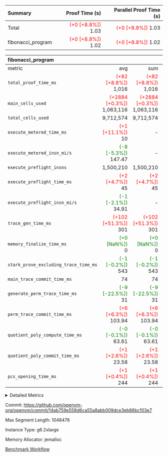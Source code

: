 | Summary | Proof Time (s) | Parallel Proof Time (s) |
|:---|---:|---:|
| Total | <span style='color: red'>(+0 [+8.8%])</span> 1.03 | <span style='color: red'>(+0 [+8.8%])</span> 1.03 |
| fibonacci_program | <span style='color: red'>(+0 [+8.8%])</span> 1.02 | <span style='color: red'>(+0 [+8.8%])</span> 1.02 |


| fibonacci_program |||||
|:---|---:|---:|---:|---:|
|metric|avg|sum|max|min|
| `total_proof_time_ms ` | <span style='color: red'>(+82 [+8.8%])</span> 1,016 | <span style='color: red'>(+82 [+8.8%])</span> 1,016 | <span style='color: red'>(+82 [+8.8%])</span> 1,016 | <span style='color: red'>(+82 [+8.8%])</span> 1,016 |
| `main_cells_used     ` | <span style='color: red'>(+2884 [+0.3%])</span> 1,063,116 | <span style='color: red'>(+2884 [+0.3%])</span> 1,063,116 | <span style='color: red'>(+2884 [+0.3%])</span> 1,063,116 | <span style='color: red'>(+2884 [+0.3%])</span> 1,063,116 |
| `total_cells_used    ` |  9,712,574 |  9,712,574 |  9,712,574 |  9,712,574 |
| `execute_metered_time_ms` | <span style='color: red'>(+1 [+11.1%])</span> 10 | -          | -          | -          |
| `execute_metered_insn_mi/s` | <span style='color: green'>(-8 [-5.3%])</span> 147.47 | -          | <span style='color: green'>(-8 [-5.3%])</span> 147.47 | <span style='color: green'>(-8 [-5.3%])</span> 147.47 |
| `execute_preflight_insns` |  1,500,210 |  1,500,210 |  1,500,210 |  1,500,210 |
| `execute_preflight_time_ms` | <span style='color: red'>(+2 [+4.7%])</span> 45 | <span style='color: red'>(+2 [+4.7%])</span> 45 | <span style='color: red'>(+2 [+4.7%])</span> 45 | <span style='color: red'>(+2 [+4.7%])</span> 45 |
| `execute_preflight_insn_mi/s` | <span style='color: green'>(-1 [-2.1%])</span> 34.91 | -          | <span style='color: green'>(-1 [-2.1%])</span> 34.91 | <span style='color: green'>(-1 [-2.1%])</span> 34.91 |
| `trace_gen_time_ms   ` | <span style='color: red'>(+102 [+51.3%])</span> 301 | <span style='color: red'>(+102 [+51.3%])</span> 301 | <span style='color: red'>(+102 [+51.3%])</span> 301 | <span style='color: red'>(+102 [+51.3%])</span> 301 |
| `memory_finalize_time_ms` | <span style='color: green'>(+0 [NaN%])</span> 0 | <span style='color: green'>(+0 [NaN%])</span> 0 | <span style='color: green'>(+0 [NaN%])</span> 0 | <span style='color: green'>(+0 [NaN%])</span> 0 |
| `stark_prove_excluding_trace_time_ms` | <span style='color: green'>(-1 [-0.2%])</span> 543 | <span style='color: green'>(-1 [-0.2%])</span> 543 | <span style='color: green'>(-1 [-0.2%])</span> 543 | <span style='color: green'>(-1 [-0.2%])</span> 543 |
| `main_trace_commit_time_ms` |  74 |  74 |  74 |  74 |
| `generate_perm_trace_time_ms` | <span style='color: green'>(-9 [-22.5%])</span> 31 | <span style='color: green'>(-9 [-22.5%])</span> 31 | <span style='color: green'>(-9 [-22.5%])</span> 31 | <span style='color: green'>(-9 [-22.5%])</span> 31 |
| `perm_trace_commit_time_ms` | <span style='color: red'>(+6 [+6.3%])</span> 103.94 | <span style='color: red'>(+6 [+6.3%])</span> 103.94 | <span style='color: red'>(+6 [+6.3%])</span> 103.94 | <span style='color: red'>(+6 [+6.3%])</span> 103.94 |
| `quotient_poly_compute_time_ms` | <span style='color: green'>(-0 [-0.1%])</span> 63.61 | <span style='color: green'>(-0 [-0.1%])</span> 63.61 | <span style='color: green'>(-0 [-0.1%])</span> 63.61 | <span style='color: green'>(-0 [-0.1%])</span> 63.61 |
| `quotient_poly_commit_time_ms` | <span style='color: red'>(+1 [+2.6%])</span> 23.58 | <span style='color: red'>(+1 [+2.6%])</span> 23.58 | <span style='color: red'>(+1 [+2.6%])</span> 23.58 | <span style='color: red'>(+1 [+2.6%])</span> 23.58 |
| `pcs_opening_time_ms ` | <span style='color: red'>(+1 [+0.4%])</span> 244 | <span style='color: red'>(+1 [+0.4%])</span> 244 | <span style='color: red'>(+1 [+0.4%])</span> 244 | <span style='color: red'>(+1 [+0.4%])</span> 244 |



<details>
<summary>Detailed Metrics</summary>

|  | memory_to_vec_partition_time_ms | keygen_time_ms | app proof_time_ms |
| --- | --- | --- |
|  | 58 | 332 | 1,183 | 

| group | prove_segment_time_ms | memory_to_vec_partition_time_ms | fri.log_blowup | execute_metered_time_ms | execute_metered_insns | execute_metered_insn_mi/s | compute_user_public_values_proof_time_ms |
| --- | --- | --- | --- | --- | --- | --- | --- |
| fibonacci_program | 1,016 | 41 | 1 | 10 | 1,500,210 | 147.47 | 142 | 

| group | air_name | quotient_deg | interactions | constraints |
| --- | --- | --- | --- | --- |
| fibonacci_program | AccessAdapterAir<16> | 2 | 5 | 12 | 
| fibonacci_program | AccessAdapterAir<2> | 2 | 5 | 12 | 
| fibonacci_program | AccessAdapterAir<32> | 2 | 5 | 12 | 
| fibonacci_program | AccessAdapterAir<4> | 2 | 5 | 12 | 
| fibonacci_program | AccessAdapterAir<8> | 2 | 5 | 12 | 
| fibonacci_program | BitwiseOperationLookupAir<8> | 2 | 2 | 4 | 
| fibonacci_program | MemoryMerkleAir<8> | 2 | 4 | 39 | 
| fibonacci_program | PersistentBoundaryAir<8> | 2 | 3 | 7 | 
| fibonacci_program | PhantomAir | 2 | 3 | 5 | 
| fibonacci_program | Poseidon2PeripheryAir<BabyBearParameters>, 1> | 2 | 1 | 286 | 
| fibonacci_program | ProgramAir | 1 | 1 | 4 | 
| fibonacci_program | RangeTupleCheckerAir<2> | 1 | 1 | 4 | 
| fibonacci_program | Rv32HintStoreAir | 2 | 18 | 28 | 
| fibonacci_program | VariableRangeCheckerAir | 1 | 1 | 4 | 
| fibonacci_program | VmAirWrapper<Rv32BaseAluAdapterAir, BaseAluCoreAir<4, 8> | 2 | 20 | 37 | 
| fibonacci_program | VmAirWrapper<Rv32BaseAluAdapterAir, LessThanCoreAir<4, 8> | 2 | 18 | 40 | 
| fibonacci_program | VmAirWrapper<Rv32BaseAluAdapterAir, ShiftCoreAir<4, 8> | 2 | 24 | 91 | 
| fibonacci_program | VmAirWrapper<Rv32BranchAdapterAir, BranchEqualCoreAir<4> | 2 | 11 | 20 | 
| fibonacci_program | VmAirWrapper<Rv32BranchAdapterAir, BranchLessThanCoreAir<4, 8> | 2 | 13 | 35 | 
| fibonacci_program | VmAirWrapper<Rv32CondRdWriteAdapterAir, Rv32JalLuiCoreAir> | 2 | 10 | 18 | 
| fibonacci_program | VmAirWrapper<Rv32JalrAdapterAir, Rv32JalrCoreAir> | 2 | 16 | 20 | 
| fibonacci_program | VmAirWrapper<Rv32LoadStoreAdapterAir, LoadSignExtendCoreAir<4, 8> | 2 | 18 | 33 | 
| fibonacci_program | VmAirWrapper<Rv32LoadStoreAdapterAir, LoadStoreCoreAir<4> | 2 | 17 | 40 | 
| fibonacci_program | VmAirWrapper<Rv32MultAdapterAir, DivRemCoreAir<4, 8> | 2 | 25 | 84 | 
| fibonacci_program | VmAirWrapper<Rv32MultAdapterAir, MulHCoreAir<4, 8> | 2 | 24 | 31 | 
| fibonacci_program | VmAirWrapper<Rv32MultAdapterAir, MultiplicationCoreAir<4, 8> | 2 | 19 | 19 | 
| fibonacci_program | VmAirWrapper<Rv32RdWriteAdapterAir, Rv32AuipcCoreAir> | 2 | 12 | 14 | 
| fibonacci_program | VmConnectorAir | 2 | 5 | 11 | 

| group | air_name | segment | rows | prep_cols | perm_cols | main_cols | cells |
| --- | --- | --- | --- | --- | --- | --- | --- |
| fibonacci_program | AccessAdapterAir<8> | 0 | 128 |  | 16 | 17 | 4,224 | 
| fibonacci_program | BitwiseOperationLookupAir<8> | 0 | 65,536 | 3 | 8 | 2 | 655,360 | 
| fibonacci_program | MemoryMerkleAir<8> | 0 | 512 |  | 16 | 32 | 24,576 | 
| fibonacci_program | PersistentBoundaryAir<8> | 0 | 128 |  | 12 | 20 | 4,096 | 
| fibonacci_program | PhantomAir | 0 | 1 |  | 12 | 6 | 18 | 
| fibonacci_program | Poseidon2PeripheryAir<BabyBearParameters>, 1> | 0 | 256 |  | 8 | 300 | 78,848 | 
| fibonacci_program | ProgramAir | 0 | 8,192 |  | 8 | 10 | 147,456 | 
| fibonacci_program | RangeTupleCheckerAir<2> | 0 | 524,288 | 2 | 8 | 1 | 4,718,592 | 
| fibonacci_program | Rv32HintStoreAir | 0 | 4 |  | 44 | 32 | 304 | 
| fibonacci_program | VariableRangeCheckerAir | 0 | 262,144 | 2 | 8 | 1 | 2,359,296 | 
| fibonacci_program | VmAirWrapper<Rv32BaseAluAdapterAir, BaseAluCoreAir<4, 8> | 0 | 1,048,576 |  | 52 | 36 | 92,274,688 | 
| fibonacci_program | VmAirWrapper<Rv32BaseAluAdapterAir, LessThanCoreAir<4, 8> | 0 | 524,288 |  | 40 | 37 | 40,370,176 | 
| fibonacci_program | VmAirWrapper<Rv32BranchAdapterAir, BranchEqualCoreAir<4> | 0 | 262,144 |  | 28 | 26 | 14,155,776 | 
| fibonacci_program | VmAirWrapper<Rv32BranchAdapterAir, BranchLessThanCoreAir<4, 8> | 0 | 8 |  | 32 | 32 | 512 | 
| fibonacci_program | VmAirWrapper<Rv32CondRdWriteAdapterAir, Rv32JalLuiCoreAir> | 0 | 131,072 |  | 28 | 18 | 6,029,312 | 
| fibonacci_program | VmAirWrapper<Rv32JalrAdapterAir, Rv32JalrCoreAir> | 0 | 16 |  | 36 | 28 | 1,024 | 
| fibonacci_program | VmAirWrapper<Rv32LoadStoreAdapterAir, LoadStoreCoreAir<4> | 0 | 128 |  | 52 | 41 | 11,904 | 
| fibonacci_program | VmAirWrapper<Rv32RdWriteAdapterAir, Rv32AuipcCoreAir> | 0 | 16 |  | 28 | 20 | 768 | 
| fibonacci_program | VmConnectorAir | 0 | 2 | 1 | 16 | 5 | 42 | 

| group | segment | trace_gen_time_ms | total_proof_time_ms | total_cells_used | total_cells | system_trace_gen_time_ms | stark_prove_excluding_trace_time_ms | single_trace_gen_time_ms | quotient_poly_compute_time_ms | quotient_poly_commit_time_ms | query phase_time_ms | perm_trace_commit_time_ms | pcs_opening_time_ms | partially_prove_time_ms | open_time_ms | memory_finalize_time_ms | main_trace_commit_time_ms | main_cells_used | generate_perm_trace_time_ms | execute_preflight_time_ms | execute_preflight_insns | execute_preflight_insn_mi/s | evaluate matrix_time_ms | eval_and_commit_quotient_time_ms | build fri inputs_time_ms | OpeningProverGpu::open_time_ms |
| --- | --- | --- | --- | --- | --- | --- | --- | --- | --- | --- | --- | --- | --- | --- | --- | --- | --- | --- | --- | --- | --- | --- | --- | --- | --- | --- |
| fibonacci_program | 0 | 301 | 1,016 | 9,712,574 | 160,836,972 | 301 | 543 | 0 | 63.61 | 23.58 | 5 | 103.94 | 244 | 136 | 244 | 0 | 74 | 1,063,116 | 31 | 45 | 1,500,210 | 34.91 | 20 | 88 | 1 | 244 | 

| group | segment | trace_height_constraint | weighted_sum | threshold |
| --- | --- | --- | --- | --- |
| fibonacci_program | 0 | 0 | 3,932,510 | 2,013,265,921 | 
| fibonacci_program | 0 | 1 | 10,749,336 | 2,013,265,921 | 
| fibonacci_program | 0 | 2 | 1,966,255 | 2,013,265,921 | 
| fibonacci_program | 0 | 3 | 10,749,404 | 2,013,265,921 | 
| fibonacci_program | 0 | 4 | 1,664 | 2,013,265,921 | 
| fibonacci_program | 0 | 5 | 640 | 2,013,265,921 | 
| fibonacci_program | 0 | 6 | 7,209,084 | 2,013,265,921 | 
| fibonacci_program | 0 | 7 |  | 2,013,265,921 | 
| fibonacci_program | 0 | 8 | 35,534,845 | 2,013,265,921 | 

</details>


Commit: https://github.com/openvm-org/openvm/commit/14ab759e558d6ca55a8abb009dce3eb86bc103e7

Max Segment Length: 1048476

Instance Type: g6.2xlarge

Memory Allocator: jemalloc

[Benchmark Workflow](https://github.com/openvm-org/openvm/actions/runs/17678222234)
